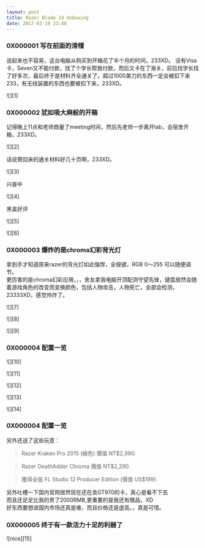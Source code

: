 ```yaml
---
layout: post
title: Razer Blade 14 Unboxing
date: 2017-03-10 23:48
---
```


### 0X000001 写在前面的滑稽

说起来也不容易，这台电脑从购买到开箱花了半个月的时间，233XD。
没有Visa卡，Seven又不能付款，找了个学长帮我付款，而后又卡在了海关，前后找学长找了好多次，最后终于是材料齐全通关了。超过1000美刀的东西一定会被扣下来233，有无线装置的东西也要被扣下来，233XD。

![][1]

### 0X000002 犹如吸大麻般的开箱

记得晚上11点和老师商量了meeting时间，然后先老师一步离开lab，会宿舍开箱，233XD。


![][2]

话说寄回来的通关材料好几十页啊，233XD。

![][3]

兴奋中

![][4]

黑盒好评

![][5]

![][6]


### 0X000003 爆炸的是chroma幻彩背光灯

拿到手才知道原来razer的背光灯如此强悍，全按键，RGB 0～255 可以随便调节。  
更厉害的是chroma幻彩应用，，，舍友拿我电脑开顶配测守望先锋，键盘居然会随着游戏角色的改变而变换颜色，包括人物攻击，人物死亡，全部会检测，23333XD，感觉帅炸了。


![][7]

![][8]

![][9]

### 0X000004 配置一览

![][10]

![][11]

![][12]

![][13]

![][14]

### 0X000004 配置一览

另外还送了这些玩意：

> Razer Kraken Pro 2015 (綠色) 價值 NT$2,990.  

> Razer DeathAdder Chroma 價值 NT$2,290.

> 獲得全版 FL Studio 12 Producer Edition (價值 US$199). 

另外吐槽一下国内官网居然现在还在卖GT970的卡，真心是看不下去  
而且还足足比我的贵了2000RMB,更重要的是我还有赠品，XD  
好东西要想进国内市场还真是难，而且价格还是虚高，，真是可惜。

### 0X000005 终于有一款活力十足的利器了

![nice][15]
